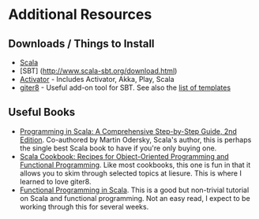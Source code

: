 Additional Resources
========

Downloads / Things to Install
---
* [Scala](http://www.scala-lang.org/download/)
* [SBT] (http://www.scala-sbt.org/download.html)
* [Activator](https://typesafe.com/platform/getstarted) - Includes Activator, Akka, Play, Scala
* [giter8](https://github.com/n8han/giter8) - Useful add-on tool for SBT.  See also the [list of templates](https://github.com/n8han/giter8/wiki/giter8-templates)

Useful Books
---
* [Programming in Scala: A Comprehensive Step-by-Step Guide, 2nd Edition](http://www.amazon.com/Programming-Scala-Comprehensive-Step---Step/dp/0981531644/ref=sr_1_2?ie=UTF8&qid=1417458396&sr=8-2&keywords=scala+programming).  Co-authored by Martin Odersky, Scala's author, this is perhaps the single best Scala book to have if you're only buying one.
* [Scala Cookbook: Recipes for Object-Oriented Programming and Functional Programming](http://www.amazon.com/Scala-Cookbook-Object-Oriented-Functional-Programming/dp/1449339611/ref=sr_1_13?ie=UTF8&qid=1417458396&sr=8-13&keywords=scala+programming).  Like most cookbooks, this one is fun in that it allows you to skim through selected topics at liesure.  This is where I learned to love giter8.
* [Functional Programming in Scala](http://www.amazon.com/Functional-Programming-Scala-Paul-Chiusano/dp/1617290653/ref=sr_1_1?ie=UTF8&qid=1417458396&sr=8-1&keywords=scala+programming).  This is a good but non-trivial tutorial on Scala and functional programming. Not an easy read, I expect to be working through this for several weeks.


